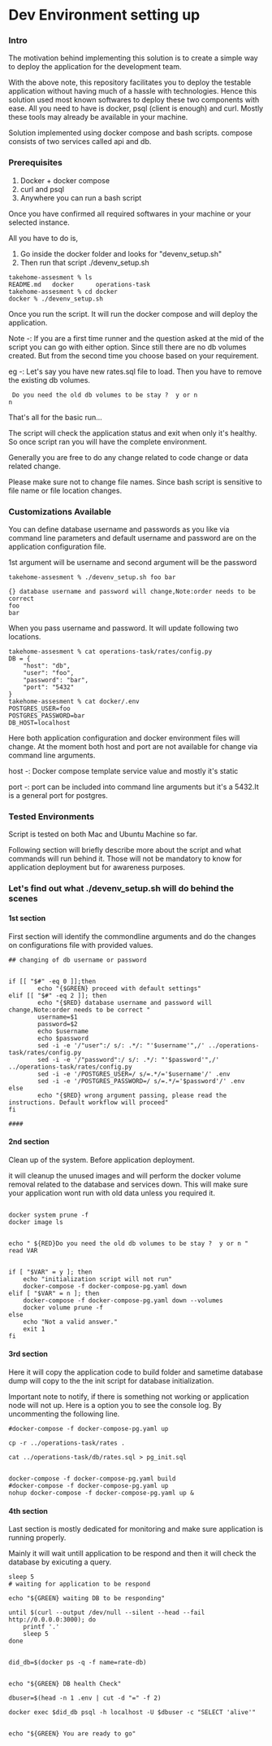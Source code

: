 # Dev Environment setting up

<h3>Intro</h3>

The motivation behind implementing this solution is to create a simple way to deploy the application for the development team.

With the above note, this repository facilitates you to deploy the testable application without having much of a hassle with technologies. Hence this solution used most known softwares to deploy these two components with ease. All you need to have is docker, psql (client is enough) and curl. Mostly these tools may already be available in your machine.

Solution implemented using docker compose and bash scripts. compose consists of two services called api and db.

<h3> Prerequisites </h3>
 
 <ol>
  <li>Docker + docker compose</li>
  <li>curl and psql </li>
  <li>Anywhere you can run a bash script </li>
</ol>

Once you have confirmed all required softwares in your machine or your selected instance.

All you have to do is,

 <ol>
  <li>Go inside the docker folder and looks for "devenv_setup.sh" </li>
  <li>Then run that script ./devenv_setup.sh </li>
</ol>

```
takehome-assesment % ls
README.md	docker		operations-task
takehome-assesment % cd docker 
docker % ./devenv_setup.sh 
```
Once you run the script. It will run the docker compose and will deploy the application.

Note -: If you are a first time runner and the question asked at the mid of the script you can go with either option. Since still there are no db volumes created.
But from the second time you choose based on your requirement.

eg -: Let's say you have new rates.sql file to load. Then you have to remove the existing db volumes.

```
 Do you need the old db volumes to be stay ?  y or n 
n
```

That's all for the basic run...

The script will check the application status and exit when only it's healthy. So once script ran you will have the complete environment.

Generally you are free to do any change related to code change or data related change.

Please make sure not to change file names. Since bash script is sensitive to file name or file location changes.


<h3> Customizations Available </h3>

You can define database username and passwords as you like via command line parameters and default username and password are on the application configuration file.

1st argument will be username and second argument will be the password

```
takehome-assesment % ./devenv_setup.sh foo bar

{} database username and password will change,Note:order needs to be correct 
foo
bar
```

When you pass username and password. It will update following two locations.

```
takehome-assesment % cat operations-task/rates/config.py
DB = {
    "host": "db",
    "user": "foo",
    "password": "bar",
    "port": "5432"
}
takehome-assesment % cat docker/.env
POSTGRES_USER=foo
POSTGRES_PASSWORD=bar
DB_HOST=localhost

```


Here both application configuration and docker environment files will change. At the moment both host and port are not available for change via command line arguments.

host -: Docker compose template service value and mostly it's static

port -: port can be included into command line arguments but it's a 5432.It is a general port for postgres.

<h3> Tested Environments </h3>

Script is tested on both Mac and Ubuntu Machine so far.

Following section will briefly describe more about the script and what commands will run behind it. Those will not be mandatory to know for application deployment but for awareness purposes.

<h3> Let's find out what ./devenv_setup.sh will do behind the scenes </h3>


<h4> 1st section </h4>

First section will identify the commondline arguments and do the changes on configurations file with provided values.

```
## changing of db username or password


if [[ "$#" -eq 0 ]];then
        echo "{$GREEN} proceed with default settings"
elif [[ "$#" -eq 2 ]]; then
        echo "{$RED} database username and password will change,Note:order needs to be correct "
        username=$1
        password=$2
        echo $username
        echo $password
        sed -i -e '/"user":/ s/: .*/: "'$username'",/' ../operations-task/rates/config.py
        sed -i -e '/"password":/ s/: .*/: "'$password'",/' ../operations-task/rates/config.py
        sed -i -e '/POSTGRES_USER=/ s/=.*/='$username'/' .env
        sed -i -e '/POSTGRES_PASSWORD=/ s/=.*/='$password'/' .env
else
        echo "{$RED} wrong argument passing, please read the instructions. Default workflow will proceed"
fi

####
```
<h4> 2nd section </h4>

Clean up of the system. Before application deployment.

it will cleanup the unused images and will perform the docker volume removal related to the database and services down. This will make sure your application wont run with old data unless you required it.

```

docker system prune -f
docker image ls


echo " ${RED}Do you need the old db volumes to be stay ?  y or n "
read VAR


if [ "$VAR" = y ]; then
    echo "initialization script will not run"
    docker-compose -f docker-compose-pg.yaml down
elif [ "$VAR" = n ]; then
    docker-compose -f docker-compose-pg.yaml down --volumes
    docker volume prune -f
else
    echo "Not a valid answer."
    exit 1
fi
```

<h4> 3rd section </h4>

Here it will copy the application code to build folder and sametime database dump will copy to the the init script for database initialization. 

Important note to notify, if there is something not working or application node will not up. Here is a option you to see the console log. By uncommenting the following line. 

```
#docker-compose -f docker-compose-pg.yaml up
```



```
cp -r ../operations-task/rates .

cat ../operations-task/db/rates.sql > pg_init.sql


docker-compose -f docker-compose-pg.yaml build
#docker-compose -f docker-compose-pg.yaml up
nohup docker-compose -f docker-compose-pg.yaml up &
```

<h4> 4th section </h4>

Last section is mostly dedicated for monitoring and make sure application is running properly.

Mainly it will wait untill application to be respond and then it will check the database by exicuting a query. 

```
sleep 5
# waiting for application to be respond

echo "${GREEN} waiting DB to be responding"

until $(curl --output /dev/null --silent --head --fail http://0.0.0.0:3000); do
    printf '.'
    sleep 5
done


did_db=$(docker ps -q -f name=rate-db)


echo "${GREEN} DB health Check"

dbuser=$(head -n 1 .env | cut -d "=" -f 2)

docker exec $did_db psql -h localhost -U $dbuser -c "SELECT 'alive'"


echo "${GREEN} You are ready to go"
```


